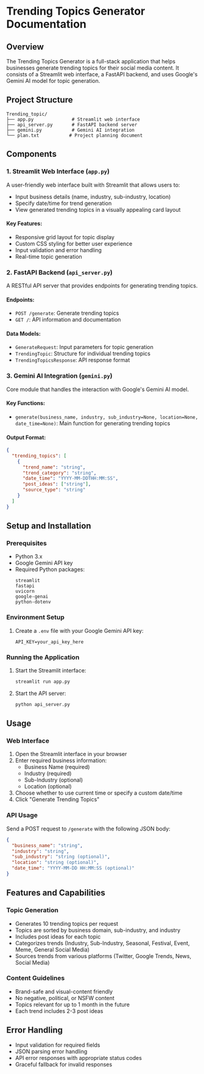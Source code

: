 # Trending Topics Generator Documentation

## Overview
The Trending Topics Generator is a full-stack application that helps businesses generate trending topics for their social media content. It consists of a Streamlit web interface, a FastAPI backend, and uses Google's Gemini AI model for topic generation.

## Project Structure
```
Trending_topic/
├── app.py              # Streamlit web interface
├── api_server.py       # FastAPI backend server
├── gemini.py           # Gemini AI integration
└── plan.txt           # Project planning document
```

## Components

### 1. Streamlit Web Interface (`app.py`)
A user-friendly web interface built with Streamlit that allows users to:
- Input business details (name, industry, sub-industry, location)
- Specify date/time for trend generation
- View generated trending topics in a visually appealing card layout

#### Key Features:
- Responsive grid layout for topic display
- Custom CSS styling for better user experience
- Input validation and error handling
- Real-time topic generation

### 2. FastAPI Backend (`api_server.py`)
A RESTful API server that provides endpoints for generating trending topics.

#### Endpoints:
- `POST /generate`: Generate trending topics
- `GET /`: API information and documentation

#### Data Models:
- `GenerateRequest`: Input parameters for topic generation
- `TrendingTopic`: Structure for individual trending topics
- `TrendingTopicsResponse`: API response format

### 3. Gemini AI Integration (`gemini.py`)
Core module that handles the interaction with Google's Gemini AI model.

#### Key Functions:
- `generate(business_name, industry, sub_industry=None, location=None, date_time=None)`: Main function for generating trending topics

#### Output Format:
```json
{
  "trending_topics": [
    {
      "trend_name": "string",
      "trend_category": "string",
      "date_time": "YYYY-MM-DDTHH:MM:SS",
      "post_ideas": ["string"],
      "source_type": "string"
    }
  ]
}
```

## Setup and Installation

### Prerequisites
- Python 3.x
- Google Gemini API key
- Required Python packages:
  ```
  streamlit
  fastapi
  uvicorn
  google-genai
  python-dotenv
  ```

### Environment Setup
1. Create a `.env` file with your Google Gemini API key:
   ```
   API_KEY=your_api_key_here
   ```

### Running the Application

1. Start the Streamlit interface:
   ```bash
   streamlit run app.py
   ```

2. Start the API server:
   ```bash
   python api_server.py
   ```

## Usage

### Web Interface
1. Open the Streamlit interface in your browser
2. Enter required business information:
   - Business Name (required)
   - Industry (required)
   - Sub-Industry (optional)
   - Location (optional)
3. Choose whether to use current time or specify a custom date/time
4. Click "Generate Trending Topics"

### API Usage
Send a POST request to `/generate` with the following JSON body:
```json
{
  "business_name": "string",
  "industry": "string",
  "sub_industry": "string (optional)",
  "location": "string (optional)",
  "date_time": "YYYY-MM-DD HH:MM:SS (optional)"
}
```

## Features and Capabilities

### Topic Generation
- Generates 10 trending topics per request
- Topics are sorted by business domain, sub-industry, and industry
- Includes post ideas for each topic
- Categorizes trends (Industry, Sub-Industry, Seasonal, Festival, Event, Meme, General Social Media)
- Sources trends from various platforms (Twitter, Google Trends, News, Social Media)

### Content Guidelines
- Brand-safe and visual-content friendly
- No negative, political, or NSFW content
- Topics relevant for up to 1 month in the future
- Each trend includes 2-3 post ideas

## Error Handling
- Input validation for required fields
- JSON parsing error handling
- API error responses with appropriate status codes
- Graceful fallback for invalid responses
